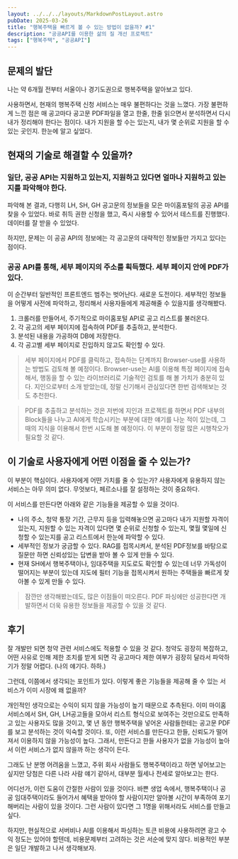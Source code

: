 ```yaml
---
layout: ../../../layouts/MarkdownPostLayout.astro
pubDate: 2025-03-26
title: "행복주택을 빠르게 볼 수 있는 방법이 없을까? #1"
description: "공공API를 이용한 삶의 질 개선 프로젝트"
tags: ["행복주택", "공공API"]
---
```


## 문제의 발단

나는 약 6개월 전부터 서울이나 경기도권으로 행복주택을 알아보고 있다.

사용하면서, 현재의 행복주택 신청 서비스는 매우 불편하다는 것을 느꼈다.
가장 불편하게 느낀 점은 매 공고마다 공고문 PDF파일을 열고 한줄, 한줄 읽으면서 분석하면서 다시 내가 정리해야 한다는 점이다.
내가 지원을 할 수는 있는지, 내가 몇 순위로 지원을 할 수 있는 곳인지. 한눈에 알고 싶었다.

## 현재의 기술로 해결할 수 있을까?

### 일단, 공공 API는 지원하고 있는지, 지원하고 있다면 얼마나 지원하고 있는지를 파악해야 한다.

파악해 본 결과, 다행히 LH, SH, GH 공고문의 정보들을 모은 마이홈포털의 공공 API를 찾을 수 있었다.
바로 취득 권한 신청을 했고, 즉시 사용할 수 있어서 테스트를 진행했다.
데이터를 잘 받을 수 있었다.

하지만, 문제는 이 공공 API의 정보에는 각 공고문의 대략적인 정보들만 가지고 있다는 점이다.

### 공공 API를 통해, 세부 페이지의 주소를 획득했다. 세부 페이지 안에 PDF가 있다.

이 순간부터 일반적인 프론트엔드 범주는 벗어난다. 새로운 도전이다.
세부적인 정보들을 어떻게 사전에 파악하고, 정리해서 사용자들에게 제공해줄 수 있을지를 생각해봤다.

1. 크롤러를 만들어서, 주기적으로 마이홈포털 API로 공고 리스트를 불러온다.
2. 각 공고의 세부 페이지에 접속하여 PDF를 추출하고, 분석한다.
3. 분석된 내용을 가공하여 DB에 저장한다.
4. 각 공고별 세부 페이지로 진입하지 않고도 확인할 수 있다.

> 세부 페이지에서 PDF를 클릭하고, 접속하는 단계까지 Browser-use를 사용하는 방법도 검토해 볼 예정이다. Browser-use는 AI를 이용해 특정 페이지에 접속해서, 행동을 할 수 있는 라이브러리로 기술적인 검토를 해 볼 가치가 충분히 있다. 지인으로부터 소개 받았는데, 정말 신기해서 관심있다면 한번 검색해보는 것도 추천한다.

> PDF를 추출하고 분석하는 것은 저번에 지인과 프로젝트를 하면서 PDF 내부의 Block들을 나누고 AI에게 학습시키는 부분에 대한 얘기를 나눈 적이 있는데, 그 때의 지식을 이용해서 한번 시도해 볼 예정이다. 이 부분이 정말 많은 시행착오가 필요할 것 같다.

## 이 기술로 사용자에게 어떤 이점을 줄 수 있는가?

이 부분이 핵심이다. 사용자에게 어떤 가치를 줄 수 있는가?
사용자에게 유용하지 않는 서비스는 아무 의미 없다.
무엇보다, 페르소나를 잘 설정하는 것이 중요하다.

이 서비스를 만든다면 아래와 같은 기능들을 제공할 수 있을 것이다.
- 나의 주소, 청약 통장 기간, 근무지 등을 입력해놓으면 공고마다 내가 지원할 자격이 있는지, 지원할 수 있는 자격이 있다면 몇 순위로 신청할 수 있는지, 몇월 몇일에 신청할 수 있는지를 공고 리스트에서 한눈에 파악할 수 있다.
- 세부적인 정보가 궁금할 수 있다. RAG를 접목시켜서, 분석된 PDF정보를 바탕으로 질문만 하면 신뢰성있는 답변을 받아 볼 수 있게 만들 수 있다.
- 현재 SH에서 행복주택이나, 임대주택을 지도로도 확인할 수 있는데 너무 가독성이 떨어지는 부분이 있는데 지도에 필터 기능을 접목시켜서 원하는 주택들을 빠르게 찾아볼 수 있게 만들 수 있다.

> 잠깐만 생각해봤는데도, 많은 이점들이 떠오른다. PDF 파싱에만 성공한다면 개발하면서 더욱 유용한 정보들을 제공할 수 있을 것 같다.

## 후기

잘 개발만 되면 청약 관련 서비스에도 적용할 수 있을 것 같다. 청약도 굉장히 복잡하고, 어떤 사유로 인해 제한 조치를 받게 되면 각 공고마다 제한 여부가 굉장히 달라서 파악하기가 정말 어렵다. (나의 얘기다. 하하.)

그런데, 이쯤에서 생각되는 포인트가 있다. 
이렇게 좋은 기능들을 제공해 줄 수 있는 서비스가 이미 시장에 왜 없을까? 

개인적인 생각으로는 수익이 되지 않을 가능성이 높기 때문으로 추측된다.
이미 마이홈서비스에서 SH, GH, LH공고들을 모아서 리스트 형식으로 보여주는 것만으로도 만족하고 있는 사용자도 많을 것이고, 몇 년 동안 행복주택을 넣어온 사람들한테는 공고문 PDF를 보고 분석하는 것이 익숙할 것이다. 또, 이런 서비스를 만든다고 한들, 신뢰도가 떨어져서 이용하지 않을 가능성이 높다. 그래서, 만든다고 한들 사용자가 없을 가능성이 높아서 이런 서비스가 없지 않을까 하는 생각이 든다.

그래도 난 분명 어려움을 느꼈고, 주위 회사 사람들도 행복주택이라고 하면 넣어보고는 싶지만 당첨은 다른 나라 사람 얘기 같아서, 대부분 월세나 전세로 알아보고는 한다.

어디선가, 이런 도움이 간절한 사람이 있을 것이다. 바쁜 생업 속에서, 행복주택이나 공공 임대주택이라도 들어가서 혜택을 받아야 할 사람이지만 알아볼 시간이 부족하여 포기해버리는 사람이 있을 것이다. 그런 사람이 있다면 그 1명을 위해서라도 서비스를 만들고 싶다.

하지만, 현실적으로 서버비나 AI를 이용해서 파싱하는 토큰 비용에 사용하려면 광고 수익 정도는 있어야 할텐데, 비용문제부터 고려하는 것은 서순에 맞지 않다. 비용적인 부분은 일단 개발하고 나서 생각해보자.